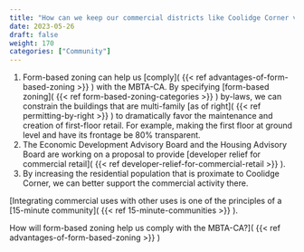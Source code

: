 ```yaml
---
title: "How can we keep our commercial districts like Coolidge Corner viable and still be compliant with the MBTA-CA?"
date: 2023-05-26
draft: false
weight: 170
categories: ["Community"]
---
```

1. Form-based zoning can help us [comply]( {{< ref advantages-of-form-based-zoning >}} )  with the MBTA-CA. By specifying [form-based zoning]( {{< ref form-based-zoning-categories >}} )  by-laws, we can constrain the buildings that are multi-family [as of right]( {{< ref permitting-by-right >}} )  to dramatically favor the maintenance and creation of first-floor retail. For example, making the first floor at ground level and have its frontage be 80% transparent.
2. The Economic Development Advisory Board and the Housing Advisory Board are working on a proposal to provide [developer relief for commercial retail]( {{< ref developer-relief-for-commercial-retail >}} ).
3. By increasing the residential population that is proximate to Coolidge Corner, we can better support the commercial activity there.

[Integrating commercial uses with other uses is one of the principles of a [15-minute community]( {{< ref 15-minute-communities >}} ).

How will form-based zoning help us comply with the MBTA-CA?]( {{< ref advantages-of-form-based-zoning >}} ) 

